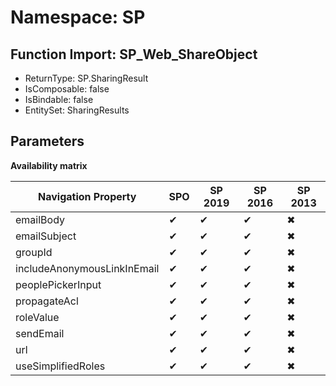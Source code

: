 # Namespace: SP

## Function Import: SP_Web_ShareObject

- ReturnType: SP.SharingResult
- IsComposable: false
- IsBindable: false
- EntitySet: SharingResults

## Parameters

**Availability matrix**

Navigation Property | SPO | SP 2019 | SP 2016 | SP 2013
----------|-----|---------|---------|--------
emailBody | ✔ | ✔ | ✔ | ✖
emailSubject | ✔ | ✔ | ✔ | ✖
groupId | ✔ | ✔ | ✔ | ✖
includeAnonymousLinkInEmail | ✔ | ✔ | ✔ | ✖
peoplePickerInput | ✔ | ✔ | ✔ | ✖
propagateAcl | ✔ | ✔ | ✔ | ✖
roleValue | ✔ | ✔ | ✔ | ✖
sendEmail | ✔ | ✔ | ✔ | ✖
url | ✔ | ✔ | ✔ | ✖
useSimplifiedRoles | ✔ | ✔ | ✔ | ✖
